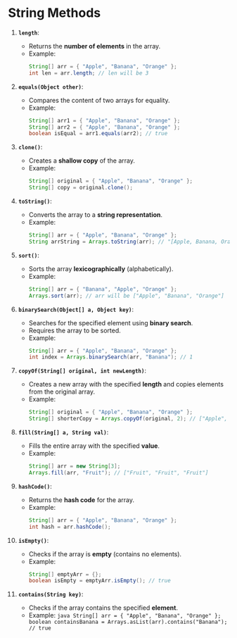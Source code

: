 # String Methods

1. **`length`**:
    - Returns the **number of elements** in the array.
    - Example:
        ```java
        String[] arr = { "Apple", "Banana", "Orange" };
        int len = arr.length; // len will be 3
        ```

2. **`equals(Object other)`**:
    - Compares the content of two arrays for equality.
    - Example:
        ```java
        String[] arr1 = { "Apple", "Banana", "Orange" };
        String[] arr2 = { "Apple", "Banana", "Orange" };
        boolean isEqual = arr1.equals(arr2); // true
        ```

3. **`clone()`**:
    - Creates a **shallow copy** of the array.
    - Example:
        ```java
        String[] original = { "Apple", "Banana", "Orange" };
        String[] copy = original.clone();
        ```

4. **`toString()`**:
    - Converts the array to a **string representation**.
    - Example:
        ```java
        String[] arr = { "Apple", "Banana", "Orange" };
        String arrString = Arrays.toString(arr); // "[Apple, Banana, Orange]"
        ```

5. **`sort()`**:
    - Sorts the array **lexicographically** (alphabetically).
    - Example:
        ```java
        String[] arr = { "Banana", "Apple", "Orange" };
        Arrays.sort(arr); // arr will be ["Apple", "Banana", "Orange"]
        ```

6. **`binarySearch(Object[] a, Object key)`**:
    - Searches for the specified element using **binary search**.
    - Requires the array to be sorted.
    - Example:
        ```java
        String[] arr = { "Apple", "Banana", "Orange" };
        int index = Arrays.binarySearch(arr, "Banana"); // 1
        ```


7. **`copyOf(String[] original, int newLength)`**:
   - Creates a new array with the specified **length** and copies elements from the original array.
   - Example:
       ```java
       String[] original = { "Apple", "Banana", "Orange" };
       String[] shorterCopy = Arrays.copyOf(original, 2); // ["Apple", "Banana"]
       ```

8. **`fill(String[] a, String val)`**:
   - Fills the entire array with the specified **value**.
   - Example:
       ```java
       String[] arr = new String[3];
       Arrays.fill(arr, "Fruit"); // ["Fruit", "Fruit", "Fruit"]
       ```

9. **`hashCode()`**:
   - Returns the **hash code** for the array.
   - Example:
       ```java
       String[] arr = { "Apple", "Banana", "Orange" };
       int hash = arr.hashCode();
       ```

10. **`isEmpty()`**:
    - Checks if the array is **empty** (contains no elements).
    - Example:
        ```java
        String[] emptyArr = {};
        boolean isEmpty = emptyArr.isEmpty(); // true
        ```

11. **`contains(String key)`**:
    - Checks if the array contains the specified **element**.
    - Example:
           ```java
           String[] arr = { "Apple", "Banana", "Orange" };
           boolean containsBanana = Arrays.asList(arr).contains("Banana"); // true
           ```

